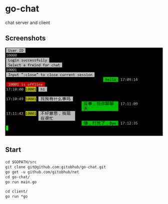 # go-chat
chat server and client

## Screenshots
![file](screenshots/go-chat.png)

## Start
```
cd $GOPATH/src
git clone git@github.com:gitobhub/go-chat.git
go get -u github.com/gitobhub/net
cd go-chat/
go run main.go
```
```
cd client/
go run *go
```
